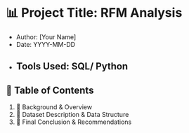 # 📊 Project Title: RFM Analysis
- Author: [Your Name]
- Date: YYYY-MM-DD
- Tools Used: SQL/ Python
  --------
## 📑 Table of Contents
1. 📌 Background & Overview
2. 📂 Dataset Description & Data Structure
3. 🔎 Final Conclusion & Recommendations
